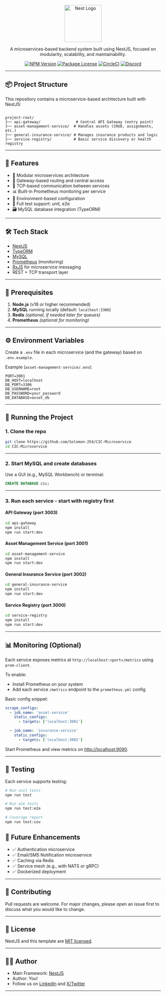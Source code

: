 <p align="center">
  <a href="http://nestjs.com/" target="blank"><img src="https://nestjs.com/img/logo-small.svg" width="120" alt="Nest Logo" /></a>
</p>

<p align="center">A microservices-based backend system built using NestJS, focused on modularity, scalability, and maintainability.</p>

<p align="center">
  <a href="https://www.npmjs.com/~nestjscore" target="_blank"><img src="https://img.shields.io/npm/v/@nestjs/core.svg" alt="NPM Version" /></a>
  <a href="https://www.npmjs.com/~nestjscore" target="_blank"><img src="https://img.shields.io/npm/l/@nestjs/core.svg" alt="Package License" /></a>
  <a href="https://circleci.com/gh/nestjs/nest" target="_blank"><img src="https://img.shields.io/circleci/build/github/nestjs/nest/master" alt="CircleCI" /></a>
  <a href="https://discord.gg/G7Qnnhy" target="_blank"><img src="https://img.shields.io/badge/discord-online-brightgreen.svg" alt="Discord"/></a>
</p>

---

## 📦 Project Structure

This repository contains a microservice-based architecture built with NestJS:

```

project-root/
├── api-gateway/                # Central API Gateway (entry point)
├── asset-management-service/  # Handles assets (CRUD, assignments, etc.)
├── general-insurance-service/ # Manages insurance products and logic
├── service-registry/          # Basic service discovery or health registry
````

---

## 🚀 Features

- 🧱 Modular microservices architecture
- 🚪 Gateway-based routing and central access
- 📡 TCP-based communication between services
- 📊 Built-in Prometheus monitoring per service
- 🔐 Environment-based configuration
- 🧪 Full test support: unit, e2e
- 🗃️ MySQL database integration (TypeORM)

---

## 🛠️ Tech Stack

- [NestJS](https://nestjs.com/)
- [TypeORM](https://typeorm.io/)
- [MySQL](https://www.mysql.com/)
- [Prometheus](https://prometheus.io/) (monitoring)
- [RxJS](https://rxjs.dev/) for microservice messaging
- REST + TCP transport layer

---

## 🧰 Prerequisites

1. **Node.js** (v18 or higher recommended)
2. **MySQL** running locally (default: `localhost:3306`)
3. **Redis** *(optional, if needed later for queues)*
4. **Prometheus** *(optional for monitoring)*

---

## ⚙️ Environment Variables

Create a `.env` file in each microservice (and the gateway) based on `.env.example`.

Example (`asset-management-service/.env`):

```env
PORT=3001
DB_HOST=localhost
DB_PORT=3306
DB_USERNAME=root
DB_PASSWORD=your_password
DB_DATABASE=asset_db
````

---

## 🧪 Running the Project

### 1. Clone the repo

```bash
git clone https://github.com/Solomon-254/CIC-Microservice
cd CIC-Microservice
```

---

### 2. Start MySQL and create databases

Use a GUI (e.g., MySQL Workbench) or terminal:

```sql
CREATE DATABASE cic;
```

---

### 3. Run each service - start with registry first

#### API Gateway (port 3003)

```bash
cd api-gateway
npm install
npm run start:dev
```

#### Asset Management Service (port 3001)

```bash
cd asset-management-service
npm install
npm run start:dev
```

#### General Insurance Service (port 3002)

```bash
cd general-insurance-service
npm install
npm run start:dev
```

#### Service Registry (port 3000)

```bash
cd service-registry
npm install
npm run start:dev
```

---

## 📊 Monitoring (Optional)

Each service exposes metrics at `http://localhost:<port>/metrics` using `prom-client`.

To enable:

* Install Prometheus on your system
* Add each service `/metrics` endpoint to the `prometheus.yml` config

Basic config snippet:

```yaml
scrape_configs:
  - job_name: 'asset-service'
    static_configs:
      - targets: ['localhost:3001']

  - job_name: 'insurance-service'
    static_configs:
      - targets: ['localhost:3002']
```

Start Prometheus and view metrics on [http://localhost:9090](http://localhost:9090).

---

## 🧪 Testing

Each service supports testing:

```bash
# Run unit tests
npm run test

# Run e2e tests
npm run test:e2e

# Coverage report
npm run test:cov
```

## 🧩 Future Enhancements

* ✅ Authentication microservice
* ✅ Email/SMS Notification microservice
* ✅ Caching via Redis
* ✅ Service mesh (e.g., with NATS or gRPC)
* ✅ Dockerized deployment

---

## 🤝 Contributing

Pull requests are welcome. For major changes, please open an issue first to discuss what you would like to change.

---

## 📄 License

NestJS and this template are [MIT licensed](https://github.com/nestjs/nest/blob/master/LICENSE).

---

## 👨‍💻 Author

* Main Framework: [NestJS](https://nestjs.com/)
* Author: You!
* Follow us on [LinkedIn](https://linkedin.com/company/nestjs) and [X/Twitter](https://twitter.com/nestframework)

---

 
